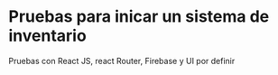 # Pruebas para inicar un sistema de inventario

Pruebas con React JS, react Router, Firebase y UI por definir

